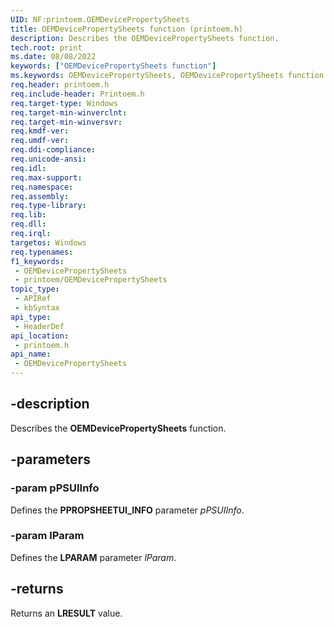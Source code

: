 ```yaml
---
UID: NF:printoem.OEMDevicePropertySheets
title: OEMDevicePropertySheets function (printoem.h)
description: Describes the OEMDevicePropertySheets function.
tech.root: print
ms.date: 08/08/2022
keywords: ["OEMDevicePropertySheets function"]
ms.keywords: OEMDevicePropertySheets, OEMDevicePropertySheets function [Print Devices], print.oemdevicepropertysheets, print_obsoletefunctions_50e101c3-3bd4-4966-b29d-4a10f7295835.xml, printoem/OEMDevicePropertySheets
req.header: printoem.h
req.include-header: Printoem.h
req.target-type: Windows
req.target-min-winverclnt: 
req.target-min-winversvr: 
req.kmdf-ver: 
req.umdf-ver: 
req.ddi-compliance: 
req.unicode-ansi: 
req.idl: 
req.max-support: 
req.namespace: 
req.assembly: 
req.type-library: 
req.lib: 
req.dll: 
req.irql: 
targetos: Windows
req.typenames: 
f1_keywords:
 - OEMDevicePropertySheets
 - printoem/OEMDevicePropertySheets
topic_type:
 - APIRef
 - kbSyntax
api_type:
 - HeaderDef
api_location:
 - printoem.h
api_name:
 - OEMDevicePropertySheets
---
```


## -description

Describes the **OEMDevicePropertySheets** function.

## -parameters

### -param pPSUIInfo

Defines the **PPROPSHEETUI_INFO** parameter *pPSUIInfo*.

### -param lParam

Defines the **LPARAM** parameter *lParam*.

## -returns

Returns an **LRESULT** value.
